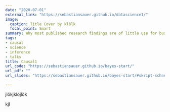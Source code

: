 ```yaml
---
date: "2020-07-01"
external_link: "https://sebastiansauer.github.io/datascience1/"
image:
  caption: Title Cover by klölk 
  focal_point: Smart
summary: Why most published research findings are of little use for business decisions
tags:
- causal
- science
- inference
- talks
title: Causal1
url_code: "https://sebastiansauer.github.io/bayes-start/"
url_pdf: ""
url_slides: "https://sebastiansauer.github.io/bayes-start/#skript-schnell"

---
```


jlökjklöjlök

kjl




